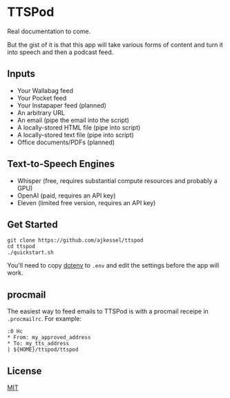 # TTSPod

Real documentation to come.

But the gist of it is that this app will take various forms of content and turn it into speech and then a podcast feed.

## Inputs 

* Your Wallabag feed
* Your Pocket feed
* Your Instapaper feed (planned)
* An arbitrary URL
* An email (pipe the email into the script)
* A locally-stored HTML file (pipe into script)
* A locally-stored text file (pipe into script)
* Office documents/PDFs (planned)

## Text-to-Speech Engines

* Whisper (free, requires substantial compute resources and probably a GPU)
* OpenAI (paid, requires an API key)
* Eleven (limited free version, requires an API key)

## Get Started
```
git clone https://github.com/ajkessel/ttspod
cd ttspod
./quickstart.sh
```

You'll need to copy [dotenv](dotenv) to `.env` and edit the settings before the app will work.
## procmail
The easiest way to feed emails to TTSPod is with a procmail receipe in `.procmailrc`. For example:
```
:0 Hc
* From: my_approved_address
* To: my_tts_address
| ${HOME}/ttspod/ttspod
```

## License
[MIT](LICENSE)
